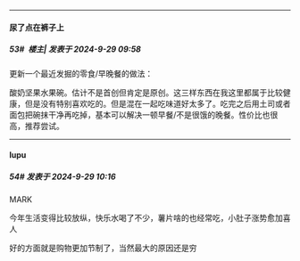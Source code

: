 ﻿
*****

####  尿了点在裤子上  
##### 53#         楼主| 发表于 2024-9-29 09:58

更新一个最近发掘的零食/早晚餐的做法：

酸奶坚果水果碗。估计不是首创但肯定是原创。这三样东西在我这里都属于比较健康，但是没有特别喜欢吃的。但是混在一起吃味道好太多了。吃完之后用土司或者面包把碗抹干净再吃掉，基本可以解决一顿早餐/不是很饿的晚餐。性价比也很高，推荐尝试。


*****

####  lupu  
##### 54#       发表于 2024-9-29 10:16

MARK

今年生活变得比较放纵，快乐水喝了不少，薯片啥的也经常吃，小肚子涨势愈加喜人

好的方面就是购物更加节制了，当然最大的原因还是穷

